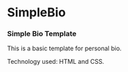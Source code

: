 # SimpleBio

### Simple Bio Template

This is a basic template for personal bio.

Technology used: HTML and CSS.

